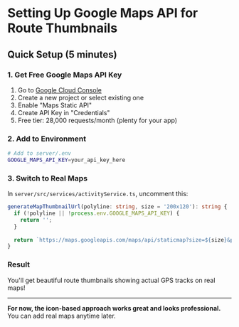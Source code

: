 # Setting Up Google Maps API for Route Thumbnails

## Quick Setup (5 minutes)

### 1. Get Free Google Maps API Key
1. Go to [Google Cloud Console](https://console.cloud.google.com/)
2. Create a new project or select existing one
3. Enable "Maps Static API"
4. Create API Key in "Credentials"
5. Free tier: 28,000 requests/month (plenty for your app)

### 2. Add to Environment
```bash
# Add to server/.env
GOOGLE_MAPS_API_KEY=your_api_key_here
```

### 3. Switch to Real Maps
In `server/src/services/activityService.ts`, uncomment this:

```typescript
generateMapThumbnailUrl(polyline: string, size = '200x120'): string {
  if (!polyline || !process.env.GOOGLE_MAPS_API_KEY) {
    return '';
  }
  
  return `https://maps.googleapis.com/maps/api/staticmap?size=${size}&path=color:0xff6b35ff|weight:3|enc:${polyline}&key=${process.env.GOOGLE_MAPS_API_KEY}&maptype=roadmap&format=png`;
}
```

### Result
You'll get beautiful route thumbnails showing actual GPS tracks on real maps!

---

**For now, the icon-based approach works great and looks professional.** You can add real maps anytime later.